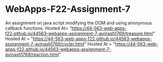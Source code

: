 # WebApps-F22-Assignment-7
An assignment on java script modifying the DOM and using anonymous callback functions.
Hosted At= "https://44-563-web-apps-f22.github.io/44563-webapps-assignment-7-avinash1769/treasure.html"
Hosted At = "https://44-563-web-apps-f22.github.io/44563-webapps-assignment-7-avinash1769/cycler.html"
Hosted At = "https://44-563-web-apps-f22.github.io/44563-webapps-assignment-7-avinash1769/reaction.html"